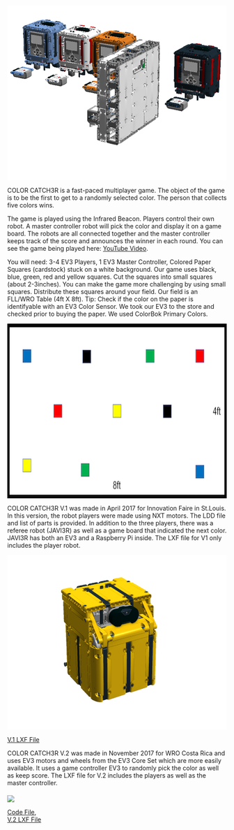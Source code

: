 
<img align="middle" height="400" src="ColorCatch3rimage.png">

COLOR CATCH3R is a fast-paced multiplayer game. The object of the game is to be the first to get to a randomly selected color. The person that collects five colors wins.

The game is played using the Infrared Beacon. Players control their own robot. A master controller robot will pick the color and display it on a game board. The robots are all connected together and the master controller keeps track of the score and announces the winner in each round.  You can see the game being played here:  <a href="https://youtu.be/XFAwqX4fy-M">YouTube Video</a>.

You will need: 3-4 EV3 Players, 1 EV3 Master Controller, Colored Paper Squares (cardstock) stuck on a white background. Our game uses black, blue, green, red and yellow squares. Cut the squares into small squares (about 2-3inches). You can make the game more challenging by using small squares. Distribute these squares around your field. Our field is an FLL/WRO Table (4ft X 8ft). Tip: Check if the color on the paper is identifyable with an EV3 Color Sensor. We took our EV3 to the store and checked prior to buying the paper. We used ColorBok Primary Colors.

<img align="middle" height="400" src="ColorTiles.png">

COLOR CATCH3R V.1 was made in April 2017 for Innovation Faire in St.Louis.  In this version, the robot players were made using NXT motors. The LDD file and list of parts is provided. In addition to the three players, there was a referee robot (JAVI3R) as well as a game board that indicated the next color. JAVI3R has both an EV3 and a Raspberry Pi inside. The LXF file for V1 only includes the player robot.

<img align="middle" height="400" src="colorcatch3rv1(nxtmotors).png">

<a href="https://github.com/seshanbrothers/projects/blob/master/COLORCATCH3R/colorcatchernxtmotors.lxf"> V.1 LXF File </a> 

COLOR CATCH3R V.2 was made in November 2017 for WRO Costa Rica and uses EV3 motors and wheels from the EV3 Core Set which are more easily available. It uses a game controller EV3 to randomly pick the color as well as keep score. The LXF file for V.2 includes the players as well as the master controller.

<img align="middle" height="400" src="colorcatch3rv2.png">

<a href="https://github.com/seshanbrothers/projects/blob/master/COLORCATCH3R/ColorCatch3rNoJAVIER.ev3">Code File</a>,  
<a href="https://github.com/seshanbrothers/projects/blob/master/COLORCATCH3R/colorcatcherEV3.lxf">V.2 LXF File</a> 
